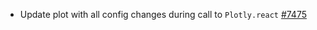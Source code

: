  - Update plot with all config changes during call to `Plotly.react` [#7475](https://github.com/plotly/plotly.js/pull/7475)
